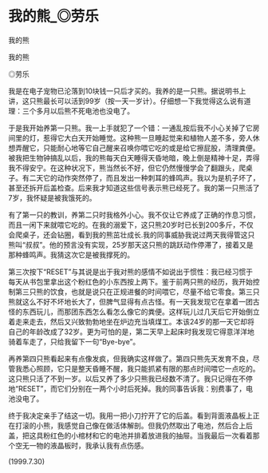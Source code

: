 # 我的熊_◎劳乐

我的熊

我的熊

◎劳乐

我是在电子宠物已沦落到10块钱一只后才买的。我养的是一只熊。据说明书上讲，这只熊最长可以活到99岁（按一天一岁计）。仔细想一下我觉得这么说有道理：三个多月以后熊不死电池也没电了。

于是我开始养第一只熊。我一上手就犯了一个错：一通乱按后我不小心关掉了它房间里的灯，惹得它大白天开始睡觉。这种熊一旦睡起觉来和植物人差不多，旁人休想弄醒它，只能耐心地等它自己醒来召唤你喂它吃的或是给它擦屁股，清理粪便。被我把生物钟搞乱以后，我的熊每天白天睡得天昏地暗，晚上倒是精神十足，弄得我不得安宁。在这种状况下，熊当然长不好，但它仍然慢慢学会了翻跟头，爬桌子。有二天它的动作突然停了，而且发出一种刺耳的蜂鸣声。我以为是机子坏了，甚至还拆开后盖检查。后来我才知道这些信号表示熊已经死了。我的第一只熊活了7岁，我怀疑是被我饿死的。

有了第一只的教训，养第二只时我格外小心。我不仅让它养成了正确的作息习惯，而且一闲下来就喂它吃的。在我的溺爱下，这只熊20岁时已长到200多斤，不仅会爬桌子，还会钻圈，看到我的熊茁壮成长.我的同事威胁我说过两天我得管这只熊叫“叔叔”。他的预言没有实现，25岁那天这只熊的跳跃动作停滞了，接着又是那种蜂鸣声。我猜这次它是被我撑死的。

第三次按下“RESET”与其说是出于我对熊的感情不如说出于惯性：我已经习惯于每天从书包里拿出这个粉红色的小东西按上两下。鉴于前两只熊的经历，我开始控制第三只熊的饮食，也就是说只在正规进餐的时间喂它，尽量不给它零食。第三只熊就这么不好不坏地长大了，但脾气显得有点古怪。有一天我发现它在拿着一团古怪的东西玩儿，而那团东西怎么看怎么像它的粪便。这样玩儿过几天后它开始倒立着走来走去，然后又兴致勃勃地坐在炉边充当填煤工。本该24岁的那一天它却将自己的年龄改成了32岁。更为可怕的是，第二天早上起床时我发现它得意洋洋地骑着车走了，只给我留下一句“Bye-bye”。

再养第四只熊看起来有点像发疯，但我确实这样做了。第四只熊先天发育不良，尽管我悉心照顾，它只是整天昏睡不醒，我只能抓紧有限的那点时间喂它一点吃的。这只熊只活了不到一岁。以后又养了多少只熊我已经数不清了。我只记得在不停地“RESET”，而它们分别在一两个小时后死掉。我的同事告诉我：别费事了，电池没电了。

终于我决定亲手了结这一切。我用一把小刀拧开了它的后盖。看到背面液晶板上正在打滚的小熊，我感觉自己像在做活体解剖。但我仍然取出了电池，然后合上后盖，把这具粉红色的小棺材和它的电池并排着放进我的抽屉。当我最后一次看着那个空无一物的液晶板时，我承认我有点伤感。

(1999.7.30)